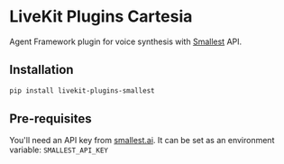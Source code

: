 # LiveKit Plugins Cartesia

Agent Framework plugin for voice synthesis with [Smallest](https://smallest.ai/) API.

## Installation

```bash
pip install livekit-plugins-smallest
```

## Pre-requisites

You'll need an API key from [smallest.ai](https://waves.smallest.ai/apikeys). It can be set as an environment variable: `SMALLEST_API_KEY`
